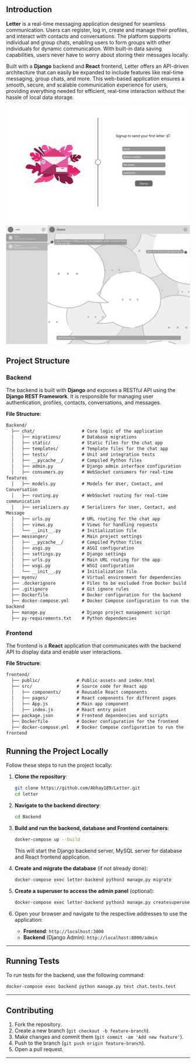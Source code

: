 ## Introduction

**Letter** is a real-time messaging application designed for seamless communication. Users can register, log in, create and manage their profiles, and interact with contacts and conversations. The platform supports individual and group chats, enabling users to form groups with other individuals for dynamic communication. With built-in data saving capabilities, users never have to worry about storing their messages locally.

Built with a **Django** backend and **React** frontend, Letter offers an API-driven architecture that can easily be expanded to include features like real-time messaging, group chats, and more. This web-based application ensures a smooth, secure, and scalable communication experience for users, providing everything needed for efficient, real-time interaction without the hassle of local data storage.

![App Screenshot 1](./Assets/Signup%20page.png)
![App Screenshot 2](./Assets/chats%20screen.png)

## Project Structure

### Backend

The backend is built with **Django** and exposes a RESTful API using the **Django REST Framework**. It is responsible for managing user authentication, profiles, contacts, conversations, and messages.

**File Structure**:
```
Backend/
  ├── chat/                  # Core logic of the application
  │   ├── migrations/        # Database migrations
  │   ├── static/            # Static files for the chat app
  │   ├── templates/         # Template files for the chat app
  │   ├── tests/             # Unit and integration tests
  │   ├── __pycache__/       # Compiled Python files
  │   ├── admin.py           # Django admin interface configuration
  │   ├── consumers.py       # WebSocket consumers for real-time features
  │   ├── models.py          # Models for User, Contact, and Conversation
  │   ├── routing.py         # WebSocket routing for real-time communication
  │   ├── serializers.py     # Serializers for User, Contact, and Message
  │   ├── urls.py            # URL routing for the chat app
  │   ├── views.py           # Views for handling requests
  │   └── __init__.py        # Initialization file
  ├── messanger/             # Main project settings
  │   ├── __pycache__/       # Compiled Python files
  │   ├── asgi.py            # ASGI configuration
  │   ├── settings.py        # Django settings
  │   ├── urls.py            # Main URL routing for the app
  │   ├── wsgi.py            # WSGI configuration
  │   └── __init__.py        # Initialization file
  ├── myenv/                 # Virtual environment for dependencies
  ├── .dockerignore          # Files to be excluded from Docker build
  ├── .gitignore             # Git ignore rules
  ├── Dockerfile             # Docker configuration for the backend
  ├── docker-compose.yml     # Docker Compose configuration to run the backend
  ├── manage.py              # Django project management script
  ├── py-requirements.txt    # Python dependencies
```

### Frontend

The frontend is a **React** application that communicates with the backend API to display data and enable user interactions.

**File Structure**:
```
frontend/
  ├── public/              # Public assets and index.html
  ├── src/                 # Source code for React app
  │   ├── components/      # Reusable React components
  │   ├── pages/           # React components for different pages
  │   ├── App.js           # Main app component
  │   ├── index.js         # React entry point
  ├── package.json         # Frontend dependencies and scripts
  ├── Dockerfile           # Docker configuration for the frontend
  ├── docker-compose.yml   # Docker Compose configuration to run the frontend
```

## Running the Project Locally

Follow these steps to run the project locally:

1. **Clone the repository**:
   ```bash
   git clone https://github.com/Abhay189/Letter.git
   cd letter
   ```

2. **Navigate to the backend directory**:
   ```bash
   cd Backend
   ```

3. **Build and run the backend, database and Frontend containers**:
   ```bash
   docker-compose up --build
   ```

   This will start the Django backend server, MySQL server for database and React frontend application. 

5. **Create and migrate the database** (if not already done):
   ```bash
   docker-compose exec letter-backend python3 manage.py migrate
   ```

6. **Create a superuser to access the admin panel** (optional):
   ```bash
   docker-compose exec letter-backend python3 manage.py createsuperuser
   ```

7. Open your browser and navigate to the respective addresses to use the application:
   - **Frontend**: `http://localhost:3000`
   - **Backend** (Django Admin): `http://localhost:8000/admin`

---

## Running Tests

To run tests for the backend, use the following command:

```bash
docker-compose exec backend python manage.py test chat.tests.test
```

---

## Contributing

1. Fork the repository.
2. Create a new branch (`git checkout -b feature-branch`).
3. Make changes and commit them (`git commit -am 'Add new feature'`).
4. Push to the branch (`git push origin feature-branch`).
5. Open a pull request.

---



